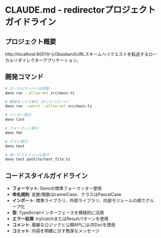 # CLAUDE.md - redirectorプロジェクトガイドライン

## プロジェクト概要
http://localhost:8001からObsidianのURLスキームへリクエストを転送するローカルリダイレクターアプリケーション。

## 開発コマンド
```bash
# ローカルサーバーを起動
deno run --allow-net src/main.ts

# 開発モードで実行（ホットリロード）
deno run --watch --allow-net src/main.ts

# リンター実行
deno lint

# フォーマット実行
deno fmt

# テスト実行
deno test

# 単一テストファイル実行
deno test path/to/test_file.ts
```

## コードスタイルガイドライン
- **フォーマット**: Denoの標準フォーマッター使用
- **命名規則**: 変数/関数はcamelCase、クラスはPascalCase
- **インポート**: 標準ライブラリ、外部ライブラリ、内部モジュールの順でグループ化
- **型**: TypeScriptインターフェースを積極的に活用
- **エラー処理**: try/catchまたはResultパターンを使用
- **コメント**: 複雑なロジックと公開APIにはJSDocを使用
- **コミット**: 内容を明確に示す簡潔なメッセージ